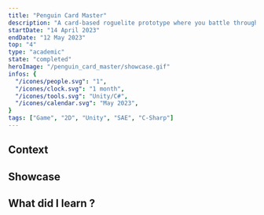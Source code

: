 ```yaml
---
title: "Penguin Card Master"
description: "A card-based roguelite prototype where you battle through a procedurally generated dungeon using your deck to defeat enemies."
startDate: "14 April 2023"
endDate: "12 May 2023"
top: "4"
type: "academic"
state: "completed"
heroImage: "/penguin_card_master/showcase.gif"
infos: {
  "/icones/people.svg": "1",
  "/icones/clock.svg": "1 month",
  "/icones/tools.svg": "Unity/C#",
  "/icones/calendar.svg": "May 2023",
}
tags: ["Game", "2D", "Unity", "SAE", "C-Sharp"]
---
```


## Context

## Showcase

## What did I learn ?